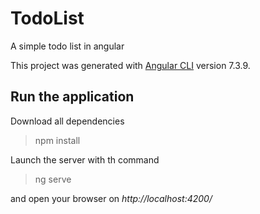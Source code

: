 # TodoList

A simple todo list in angular

This project was generated with [Angular CLI](https://github.com/angular/angular-cli) version 7.3.9.

## Run the application

Download all dependencies

> npm install


Launch the server with th command
> ng serve

and open your browser on *http://localhost:4200/*
